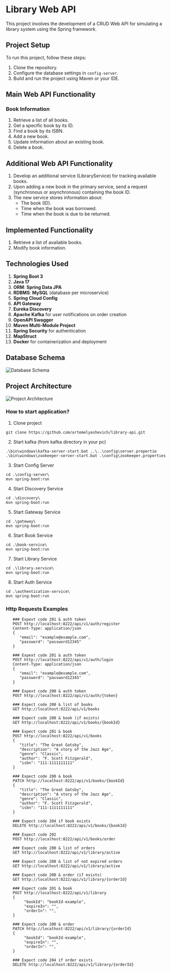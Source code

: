 # Library Web API

This project involves the development of a CRUD Web API for simulating a library system using the Spring framework.

## Project Setup

To run this project, follow these steps:

1. Clone the repository.
2. Configure the database settings in `config-server`.
3. Build and run the project using Maven or your IDE.

## Main Web API Functionality

### Book Information

1. Retrieve a list of all books.
2. Get a specific book by its ID.
3. Find a book by its ISBN.
4. Add a new book.
5. Update information about an existing book.
6. Delete a book.

## Additional Web API Functionality

1. Develop an additional service (LibraryService) for tracking available books.
2. Upon adding a new book in the primary service, send a request (synchronous or asynchronous) containing the book ID.
3. The new service stores information about:
    - The book (ID).
    - Time when the book was borrowed.
    - Time when the book is due to be returned.

## Implemented Functionality

1. Retrieve a list of available books.
2. Modify book information.

## Technologies Used

1. **Spring Boot 3**
2. **Java 17**
3. **ORM**: **Spring Data JPA**
4. **RDBMS**: **MySQL** (database per microservice)
5. **Spring Cloud Config**
6. **API Gateway**
7. **Eureka Discovery**
8. **Apache Kafka** for user notifications on order creation
9. **OpenAPI Swagger**
10. **Maven Multi-Module Project**
11. **Spring Security** for authentication
12. **MapStruct**
13. **Docker** for containerization and deployment

## Database Schema

![Database Schema](./images/db.png)

## Project Architecture

![Project Architecture](./images/drawio.png)

### How to start application?

1) Clone project
```
git clone https://github.com/artemelyashevich/library-api.git
```
2) Start kafka (from kafka directory in your pc)
```shell
.\bin\windows\kafka-server-start.bat ..\..\config\server.propertie
.\bin\windows\zookeeper-server-start.bat .\config\zookeeper.properties
```
3) Start Config Server
```shell
cd .\config-server\
mvn spring-boot:run
```
4) Start Discovery Service
```shell
cd .\discovery\
mvn spring-boot:run
```
5) Start Gateway Service
```shell
cd .\gateway\
mvn spring-boot:run
```
6) Start Book Service
```shell
cd .\book-service\
mvn spring-boot:run
```
7) Start Library Service
```shell
cd .\library-service\
mvn spring-boot:run
```
8) Start Auth Service
```shell
cd .\authentication-service\
mvn spring-boot:run
```
### Http Requests Examples

```http
   ### Expext code 201 & auth token 
   POST http://localhost:8222/api/v1/auth/register
   Content-Type: application/json
   {
      "email": "example@example.com",
      "password": "password12345"
   }
   
   ### Expext code 201 & auth token 
   POST http://localhost:8222/api/v1/auth/login
   Content-Type: application/json
   {
      "email": "example@example.com",
      "password": "password12345"
   }
   
   ### Expext code 200 & auth token 
   POST http://localhost:8222/api/v1/auth/{token}
   
   ### Expect code 200 & list of books
   GET http://localhost:8222/api/v1/books

   ### Expect code 200 & book (if exists)
   GET http://localhost:8222/api/v1/books/{bookId}
   
   ### Expect code 201 & book
   POST http://localhost:8222/api/v1/books
   {
      "title": "The Great Gatsby",
      "description": "A story of the Jazz Age",
      "genre": "Classic",
      "author": "F. Scott Fitzgerald",
      "isbn": "111-1111111111"
   }
   
   ### Expect code 200 & book
   PATCH http://localhost:8222/api/v1/books/{bookId}
   {
      "title": "The Great Gatsby",
      "description": "A story of the Jazz Age",
      "genre": "Classic",
      "author": "F. Scott Fitzgerald",
      "isbn": "111-1111111111"
   }
   
   ### Expect code 204 if book exists
   DELETE http://localhost:8222/api/v1/books/{bookId}
   
   ### Expect code 202
   POST http://localhost:8222/api/v1/books/order
   
   ### Expect code 200 & list of orders
   GET http://localhost:8222/api/v1/library/active
   
   ### Expect code 200 & list of not expired orders
   GET http://localhost:8222/api/v1/library/active

   ### Expect code 200 & order (if exists)
   GET http://localhost:8222/api/v1/library/{orderId}
   
   ### Expect code 201 & book
   POST http://localhost:8222/api/v1/library
   {
        "bookId": "bookId-example",
        "expireIn": "",
        "orderIn": "",
   }
   
   ### Expect code 200 & order
   PATCH http://localhost:8222/api/v1/library/{orderId}
   {
        "bookId": "bookId-example",
        "expireIn": "",
        "orderIn": "",
   }
   
   ### Expect code 204 if order exists
   DELETE http://localhost:8222/api/v1/library/{orderId}
```